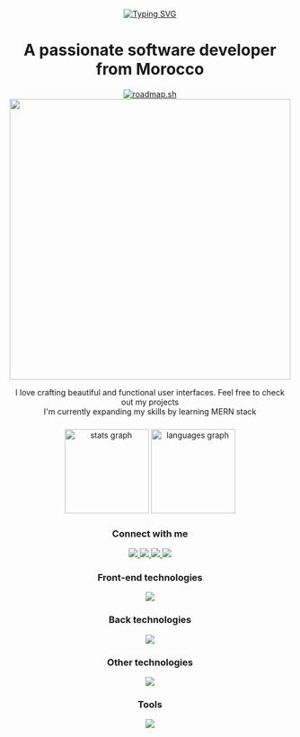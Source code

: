 <p align="center">
    <a href="https://git.io/typing-svg"><img src="https://readme-typing-svg.demolab.com?font=Fira+Code&weight=800&size=30&duration=3000&pause=1000&center=true&random=false&width=435&lines=Hi+There+!+%F0%9F%91%8B;I'm+Yassir+Rouane" alt="Typing SVG" /></a>
</p>

<h1 align="center">A passionate software developer from Morocco</h1>

<p align="center">
    <a href="https://roadmap.sh"><img src="https://roadmap.sh/card/wide/654289934352f418f8062665?variant=light&roadmaps=javascript%2Ctypescript%2Cdatastructures-and-algorithms%2Csql" alt="roadmap.sh"/></a> <br>   
    <img src="https://www.codewars.com/users/ramo4040/badges/large" width="500">
</p>


  <p align="center"> I love crafting beautiful and functional user interfaces. Feel free to check out my projects <br> I'm currently expanding my skills by learning MERN stack</p>

###

<div align="center">
  <img src="https://github-readme-stats.vercel.app/api?username=ramo4040&hide_title=false&hide_rank=false&show_icons=true&include_all_commits=true&count_private=true&disable_animations=false&theme=github_dark&locale=en&hide_border=false" height="150" alt="stats graph"  />
  <img src="https://github-readme-stats.vercel.app/api/top-langs?username=ramo4040&locale=en&hide_title=false&layout=compact&card_width=320&langs_count=5&theme=github_dark&hide_border=false" height="150" alt="languages graph"  />
</div>

###


<h3 align="center">Connect with me</h3>
<p align="center">
  <a href="https://www.linkedin.com/in/yassir-rouane/">
    <img src="https://skillicons.dev/icons?i=linkedin" />
  </a>
  <a href="email:yasserro100@gmail.com">
    <img src="https://skillicons.dev/icons?i=gmail" />
  </a>
  <a href="https://discord.gg/algoo404">
    <img src="https://skillicons.dev/icons?i=discord" />
  </a>
  </a>
    <a href="https://dev.to/yasserro">
    <img src="https://skillicons.dev/icons?i=devto" />
  </a>
</p>
<h3 align="center">Front-end technologies</h3>

<p align="center">
    <img src="https://skillicons.dev/icons?i=html,css,bootstrap,js,ts,react" />
</p>
<h3 align="center">Back technologies</h3>

<p align="center">
    <img src="https://skillicons.dev/icons?i=mysql,php,nodejs,expressjs,prisma,mongodb" />
</p>
<h3 align="center">Other technologies</h3>

<p align="center">
    <img src="https://skillicons.dev/icons?i=python,firebase,jquery,jest" />
</p>
<h3 align="center">Tools</h3>

<p align="center">
    <img src="https://skillicons.dev/icons?i=git,figma,blender,ps,postman,notion,docker,npm" />
</p>
